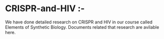 # CRISPR-and-HIV :-

We have done detailed research on CRISPR and HIV in our course called Elements of Synthetic Biology. Documents related that research are avilable here.
